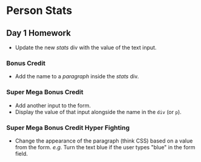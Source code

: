 # Person Stats

## Day 1 Homework

* Update the new _stats_ div with the value of the text input.

### Bonus Credit

* Add the name to a _paragraph_ inside the _stats_ div.

### Super Mega Bonus Credit

* Add another input to the form.
* Display the value of that input alongside the name in the `div` (or `p`).

### Super Mega Bonus Credit Hyper Fighting

* Change the appearance of the paragraph (think CSS) based on a value from the form. _e.g._ Turn the text blue if the user types "blue" in the form field.
